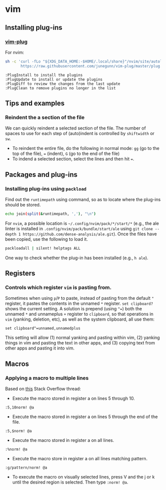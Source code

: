 # vim
## Installing plug-ins
### [vim-plug](https://github.com/junegunn/vim-plug)
For nvim:
```bash
sh -c 'curl -fLo "${XDG_DATA_HOME:-$HOME/.local/share}"/nvim/site/autoload/plug.vim --create-dirs \
       https://raw.githubusercontent.com/junegunn/vim-plug/master/plug.vim'
```
```
:PlugInstall to install the plugins
:PlugUpdate to install or update the plugins
:PlugDiff to review the changes from the last update
:PlugClean to remove plugins no longer in the list
```



## Tips and examples
### Reindent the a section of the file
We can quickly reindent a selected section of the file. The number of spaces to use for each step of (auto)indent is controlled by `shiftwidth` or `sw`.
- To reindent the entire file, do the following in normal mode: `gg` (go to the top of the file), `=` (indent), `G` (go to the end of the file)
- To indend a selected section, select the lines and then hit `=`.


## Packages and plug-ins
### Installing plug-ins using `packload`
Find out the `runtimepath` using command, so as to locate where the plug-ins should be stored.
```bash
echo join(split(&runtimepath, ','), "\n")
```
For `nvim`, a possible location is `~/.config/nvim/pack/*/start/*` (e.g., the ale linter is installed in `.config/nvim/pack/bundle/start/ale` using `git clone --depth 1 https://github.com/dense-analysis/ale.git`). Once the files have been copied, use the following to load it. 
```bash
packloadall | silent! helptags ALL
```
One way to check whether the plug-in has been installed (e.g., `h ale`).


## Registers
### Controls which register `vim` is pasting from.
Sometimes when using `p`/`P` to paste, instead of pasting from the default `"` register, it pastes the contents in the unnamed `*` register. `set clipboard?` shows the current setting. A solution is prepend (using `^=`) both the unnamed `*` and unnameplus `+` register to `clipboard`, so that operations in `vim` (yanking, deletion, etc), as well as the system clipboard, all use them:
```
set clipboard^=unnamed,unnamedplus
```
This setting will allow (1) normal yanking and pasting within vim, (2) yanking things in vim and pasting the text in other apps, and (3) copying text from other apps and pasting it into vim.


## Macros
### Applying a macro to multiple lines
Based on [this](https://stackoverflow.com/questions/390174/in-vim-how-do-i-apply-a-macro-to-a-set-of-lines) Stack Overflow thread:

- Execute the macro stored in register a on lines 5 through 10.
```
:5,10norm! @a
```

- Execute the macro stored in register a on lines 5 through the end of the file.
```
:5,$norm! @a
```

- Execute the macro stored in register a on all lines.
```
:%norm! @a
```

- Execute the macro store in register a on all lines matching pattern.
```
:g/pattern/norm! @a
```

- To execute the macro on visually selected lines, press V and the j or k until the desired region is selected. Then type `:norm! @a`.


